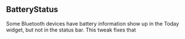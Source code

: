## BatteryStatus

Some Bluetooth devices have battery information show up in the Today widget, but not in the status bar. This tweak fixes that
